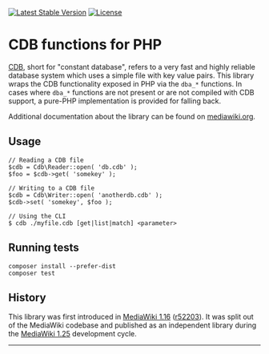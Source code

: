 [![Latest Stable Version]](https://packagist.org/packages/wikimedia/cdb) [![License]](https://packagist.org/packages/wikimedia/cdb)

CDB functions for PHP
=====================

[CDB][], short for "constant database", refers to a very fast and highly
reliable database system which uses a simple file with key value pairs. This
library wraps the CDB functionality exposed in PHP via the `dba_*` functions.
In cases where `dba_*` functions are not present or are not compiled with CDB
support, a pure-PHP implementation is provided for falling back.

Additional documentation about the library can be found on
[mediawiki.org](https://www.mediawiki.org/wiki/CDB).


Usage
-----

    // Reading a CDB file
    $cdb = Cdb\Reader::open( 'db.cdb' );
    $foo = $cdb->get( 'somekey' );

    // Writing to a CDB file
    $cdb = Cdb\Writer::open( 'anotherdb.cdb' );
    $cdb->set( 'somekey', $foo );

    // Using the CLI
    $ cdb ./myfile.cdb [get|list|match] <parameter>


Running tests
-------------

    composer install --prefer-dist
    composer test


History
-------

This library was first introduced in [MediaWiki 1.16][] ([r52203][]). It was
split out of the MediaWiki codebase and published as an independent library
during the [MediaWiki 1.25][] development cycle.


---
[CDB]: https://en.wikipedia.org/wiki/cdb_(software)
[MediaWiki 1.16]: https://www.mediawiki.org/wiki/MediaWiki_1.16
[r52203]: https://www.mediawiki.org/wiki/Special:Code/MediaWiki/52203
[MediaWiki 1.25]: https://www.mediawiki.org/wiki/MediaWiki_1.25
[Latest Stable Version]: https://poser.pugx.org/wikimedia/cdb/v/stable.svg
[License]: https://poser.pugx.org/wikimedia/cdb/license.svg
